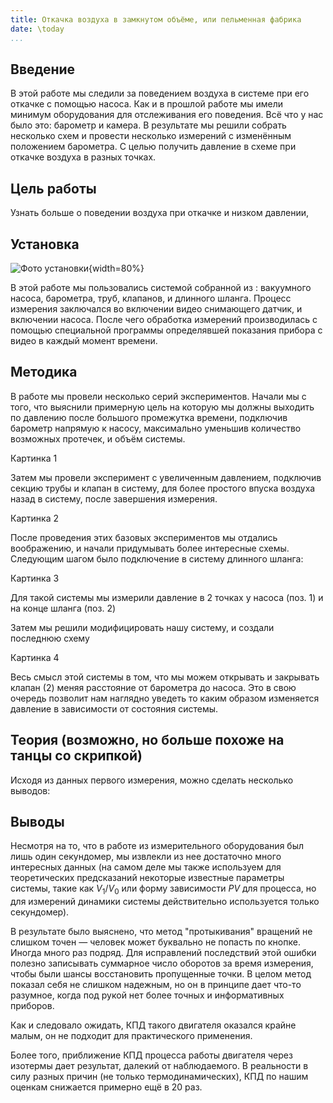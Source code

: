 ```yaml
---
title: Откачка воздуха в замкнутом объёме, или пельменная фабрика
date: \today
...
```


## Введение

В этой работе мы следили за поведением воздуха в системе при его откачке с помощью насоса. Как и в прошлой работе мы имели минимум оборудования для отслеживания его поведения. Всё что у нас было это: барометр и камера. В результате мы решили собрать несколько схем и провести несколько измерений с изменённым положением барометра. С целью получить давление в схеме при откачке воздуха в разных точках.



## Цель работы

Узнать больше о поведении воздуха при откачке и низком давлении, 

## Установка 

![Фото установки](src.assets/image-20221207185323971.png){width=80%}

В этой работе мы пользовались системой собранной из : вакуумного насоса, барометра, труб, клапанов, и длинного шланга. Процесс измерения заключался во включении видео снимающего датчик, и включении насоса. После чего обработка измерений производилась с помощью специальной программы определявшей показания прибора с видео в каждый момент времени.

## Методика

В работе мы провели несколько серий экспериментов. Начали мы с того, что выяснили примерную цель на которую мы должны выходить по давлению после большого промежутка времени, подключив барометр напрямую к насосу, максимально уменьшив количество возможных протечек, и объём системы. 

Картинка 1

Затем мы провели эксперимент с увеличенным давлением, подключив секцию трубы и клапан в систему, для более простого впуска воздуха назад в систему, после завершения измерения.

Картинка 2

После проведения этих базовых экспериментов мы отдались воображению, и начали придумывать более интересные схемы. Следующим шагом было подключение в систему длинного шланга:

Картинка 3

Для такой системы мы измерили давление в 2 точках у насоса (поз. 1) и на конце шланга (поз. 2)

Затем мы решили модифицировать нашу систему, и создали последнюю схему

Картинка 4

Весь смысл этой системы в том, что мы можем открывать и закрывать клапан (2) меняя расстояние от барометра до насоса. Это в свою очередь позволит нам наглядно уведеть то каким образом изменяется давление в зависимости от состояния системы.

## Теория (возможно, но больше похоже на танцы со скрипкой)

Исходя из данных первого измерения, можно сделать несколько выводов: 











## Выводы

Несмотря на то, что в работе из измерительного оборудования был лишь один секундомер, мы извлекли из нее достаточно много интересных данных (на самом деле мы также используем для теоретических предсказаний некоторые известные параметры системы, такие как $V_1/V_0$ или форму зависимости $PV$ для процесса, но для измерений динамики системы действительно используется только секундомер).

В результате было выяснено, что метод "протыкивания" вращений не слишком точен — человек может буквально не попасть по кнопке. Иногда много раз подряд. Для исправлений последствий этой ошибки полезно записывать суммарное число оборотов за время измерения, чтобы были шансы восстановить пропущенные точки. В целом метод показал себя не слишком надежным, но он в принципе дает что-то разумное, когда под рукой нет более точных и информативных приборов.

Как и следовало ожидать, КПД такого двигателя оказался крайне малым, он не подходит для практического применения. 

Более того, приближение КПД процесса работы двигателя через изотермы дает результат, далекий от наблюдаемого. В реальности в силу разных причин (не только термодинамических), КПД по нашим оценкам снижается примерно ещё в 20 раз.

